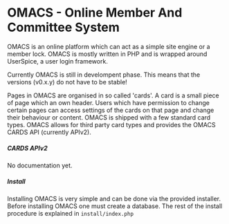 # OMACS - Online Member And Committee System

OMACS is an online platform which can act as a simple site engine or a member lock. OMACS is mostly written in PHP and is wrapped around UserSpice, a user login framework.

Currently OMACS is still in develompent phase. This means that the versions (v0.x.y) do not have to be stable!

Pages in OMACS are organised in so called 'cards'. A card is a small piece of page which an own header. Users which have permission to change certain pages can access settings of the cards on that page and change their behaviour or content. OMACS is shipped with a few standard card types. OMACS allows for third party card types and provides the OMACS CARDS API (currently APIv2).

##### CARDS APIv2
No documentation yet.

##### Install
Installing OMACS is very simple and can be done via the provided installer. Before installing OMACS one must create a database. The rest of the install procedure is explained in `install/index.php`
